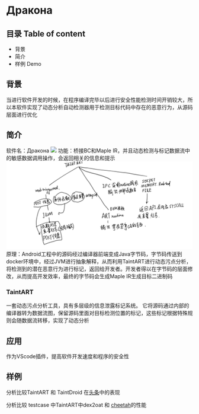 # Дракона
## 目录 Table of content
- 背景
- 简介
- 样例 Demo



## 背景
当进行软件开发的时候，在程序编译完毕以后进行安全性能检测时间开销较大，所以本软件实现了动态分析自动检测器用于检测目标代码中存在的恶意行为，从源码层面进行优化
## 简介
软件名：Дракона
![](./proposal/1.png)
功能：桥接BC和Maple IR，并且动态检测与标记数据流中的敏感数据调用操作，会返回相关的信息和提示
![](./proposal/2.png)
原理：Android工程中的源码经过编译器前端变成Java字节码，字节码传送到docker环境中，经过JVM进行抽象解释，从而利用TaintART进行动态污点分析，将检测到的潜在恶意行为进行标记，返回给开发者。开发者得以在字节码的层面修改，从而提高开发效率，最终的字节码会生成Maple IR生成目标二进制码

### TaintART
一套动态污点分析工具，具有多层级的信息泄露标记系统。
它将源码通过内部的编译器转为数据流图，保留源码里面对目标检测位置的标记，这些标记根据特殊规则会随数据流转移，实现了动态分析

## 应用
作为VScode插件，提高软件开发速度和程序的安全性

## 样例

分析比较TaintART 和 TaintDroid 在[头条](https://github.com/0x238e/TouTiao)中的表现

分析比较 testcase  中TaintART中dex2oat 和 [cheetah](https://github.com/0x238e/cheetah)的性能